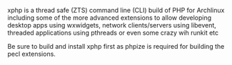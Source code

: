 xphp is a thread safe (ZTS) command line (CLI) build of PHP for Archlinux including some of the more advanced extensions to allow developing desktop apps using wxwidgets, network clients/servers using libevent, threaded applications using pthreads or even some crazy wih runkit etc

Be sure to build and install xphp first as phpize is required for building the pecl extensions.

